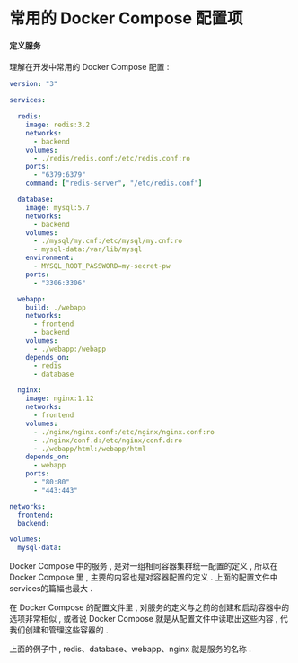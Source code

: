 # 常用的 Docker Compose 配置项

#### 定义服务

理解在开发中常用的 Docker Compose 配置 :

```yaml
version: "3"

services:

  redis:
    image: redis:3.2
    networks:
      - backend
    volumes:
      - ./redis/redis.conf:/etc/redis.conf:ro
    ports:
      - "6379:6379"
    command: ["redis-server", "/etc/redis.conf"]

  database:
    image: mysql:5.7
    networks:
      - backend
    volumes:
      - ./mysql/my.cnf:/etc/mysql/my.cnf:ro
      - mysql-data:/var/lib/mysql
    environment:
      - MYSQL_ROOT_PASSWORD=my-secret-pw
    ports:
      - "3306:3306"

  webapp:
    build: ./webapp
    networks:
      - frontend
      - backend
    volumes:
      - ./webapp:/webapp
    depends_on:
      - redis
      - database

  nginx:
    image: nginx:1.12
    networks:
      - frontend
    volumes:
      - ./nginx/nginx.conf:/etc/nginx/nginx.conf:ro
      - ./nginx/conf.d:/etc/nginx/conf.d:ro
      - ./webapp/html:/webapp/html
    depends_on:
      - webapp
    ports:
      - "80:80"
      - "443:443"

networks:
  frontend:
  backend:

volumes:
  mysql-data:
```

Docker Compose 中的服务 , 是对一组相同容器集群统一配置的定义 , 所以在 Docker Compose 里 , 主要的内容也是对容器配置的定义 . 上面的配置文件中services的篇幅也最大 . 

在 Docker Compose 的配置文件里 , 对服务的定义与之前的创建和启动容器中的选项非常相似 , 或者说 Docker Compose 就是从配置文件中读取出这些内容 , 代我们创建和管理这些容器的 . 

上面的例子中 , redis、database、webapp、nginx 就是服务的名称 . 

